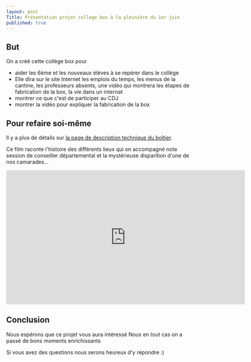 ```yaml
---
layout: post
Title: Présentation projet college box à la pleinière du 1er juin
published: true
---
```

## But

On a créé cette collège box pour

* aider les 6ème et les nouveaux élèves à se repérer dans le collège
* Elle dira sur le site Internet les emplois du temps, les menus de la cantine, les professeurs absents, une vidéo qui montrera les étapes de fabrication de la box, la vie dans un internat
* montrer ce que c'est de participer au CDJ
* montrer la vidéo pour expliquer la fabrication de la box

## Pour refaire soi-même
Il y a plus de détails sur <a href="index.md">la page de description technique du boîtier</a>.

Ce film raconte l'histoire des différents lieux qui on accompagné note session de conseiller départemental  et la mystérieuse disparition d'une de nos camarades...

<iframe src="https://player.vimeo.com/video/167752731" width="640" height="360" frameborder="0" webkitallowfullscreen mozallowfullscreen allowfullscreen></iframe>

## Conclusion

Nous espérons que ce projet vous aura intéressé
Nous en tout cas on a passé de bons moments enrichissants

Si vous avez des questions nous serons heureux d'y répondre :)
